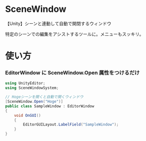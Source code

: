# SceneWindow
【Unity】シーンと連動して自動で開閉するウィンドウ

特定のシーンでの編集をアシストするツールに。メニューもスッキリ。

# 使い方

### EditorWindow に SceneWindow.Open 属性をつけるだけ


```C#
using UnityEditor;
using SceneWindowSystem;

// Hogeシーンを開くと自動で開くウィンドウ
[SceneWindow.Open("Hoge")]
public class SampleWindow : EditorWindow
{
	void OnGUI()
	{
		EditorGUILayout.LabelField("SampleWindow");
	}
}

```
